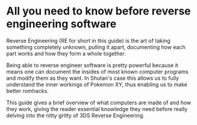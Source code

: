 # All you need to know before reverse engineering software

Reverse Engineering (RE for short in this guide) is the art of taking something completely unknown, pulling it apart, documenting how each part works and how they form a whole together.

Being able to reverse engineer software is pretty powerful because it means one can document the insides of most known computer programs and modify them as they want. In Shutan's case this allows us to fully understand the inner workings of Pokemon XY, thus enabling us to make better romhacks.

This guide gives a brief overview of what computers are made of and how they work, giving the reader essential knowledge they need before really delving into the nitty gritty of 3DS Reverse Engineering.
